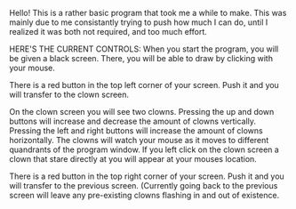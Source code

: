 Hello! This is a rather basic program that took me a while to make. This was mainly due to me consistantly trying to push how much I can do, until I realized it was both not required, and too much effort.

HERE'S THE CURRENT CONTROLS: When you start the program, you will be given a black screen. There, you will be able to draw by clicking with your mouse.

There is a red button in the top left corner of your screen. Push it and you will transfer to the clown screen.

On the clown screen you will see two clowns. Pressing the up and down buttons will increase and decrease the amount of clowns vertically. Pressing the left and right buttons will increase the amount of clowns horizontally. The clowns will watch your mouse as it moves to different quandrants of the program window. If you left click on the clown screen a clown that stare directly at you will appear at your mouses location.

There is a red button in the top right corner of your screen. Push it and you will transfer to the previous screen. (Currently going back to the previous screen will leave any pre-existing clowns flashing in and out of existence.

